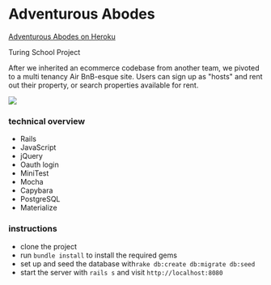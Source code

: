 Adventurous Abodes
=====================

[Adventurous Abodes on Heroku](http://adventurous-abodes.herokuapp.com/)

Turing School Project

After we inherited an ecommerce codebase from another team, we pivoted to a multi tenancy Air BnB-esque site. Users can 
sign up as "hosts" and rent out their property, or search properties available for rent.

![](https://dl.dropboxusercontent.com/u/4260734/adventurous-abodes.png)

### technical overview

* Rails
* JavaScript
* jQuery
* Oauth login
* MiniTest
* Mocha
* Capybara
* PostgreSQL
* Materialize

### instructions

* clone the project
* run `bundle install` to install the required gems
* set up and seed the database with`rake db:create db:migrate db:seed`
* start the server with `rails s` and visit `http://localhost:8080`
